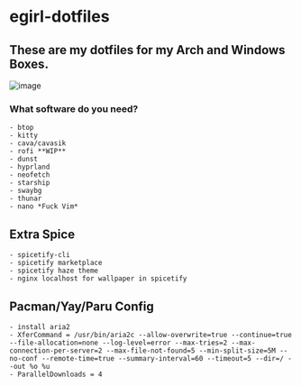# egirl-dotfiles

## These are my dotfiles for my Arch and Windows Boxes.

![image](https://github.com/PrincessAkira/egirl-dotfiles/assets/45071533/ceee8a01-f97d-4410-8ea9-9a147dea59ac)

### What software do you need?

    - btop
    - kitty
    - cava/cavasik
    - rofi **WIP**
    - dunst
    - hyprland
    - neofetch
    - starship
    - swaybg
    - thunar
    - nano *Fuck Vim*

## Extra Spice

    - spicetify-cli
    - spicetify marketplace
    - spicetify haze theme
    - nginx localhost for wallpaper in spicetify

## Pacman/Yay/Paru Config

    - install aria2
    - XferCommand = /usr/bin/aria2c --allow-overwrite=true --continue=true --file-allocation=none --log-level=error --max-tries=2 --max-connection-per-server=2 --max-file-not-found=5 --min-split-size=5M --no-conf --remote-time=true --summary-interval=60 --timeout=5 --dir=/ --out %o %u
    - ParallelDownloads = 4
